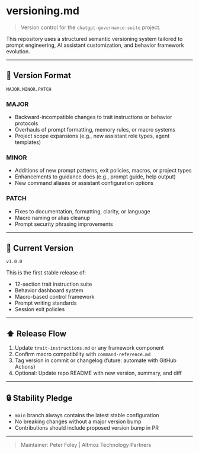 # versioning.md

> Version control for the `chatgpt-governance-suite` project.

This repository uses a structured semantic versioning system tailored to prompt engineering, AI assistant customization, and behavior framework evolution.

---

## 🔢 Version Format
```
MAJOR.MINOR.PATCH
```

### MAJOR
- Backward-incompatible changes to trait instructions or behavior protocols
- Overhauls of prompt formatting, memory rules, or macro systems
- Project scope expansions (e.g., new assistant role types, agent templates)

### MINOR
- Additions of new prompt patterns, exit policies, macros, or project types
- Enhancements to guidance docs (e.g., prompt guide, help output)
- New command aliases or assistant configuration options

### PATCH
- Fixes to documentation, formatting, clarity, or language
- Macro naming or alias cleanup
- Prompt security phrasing improvements

---

## 📁 Current Version
```
v1.0.0
```
This is the first stable release of:
- 12-section trait instruction suite
- Behavior dashboard system
- Macro-based control framework
- Prompt writing standards
- Session exit policies

---

## ⬆️ Release Flow
1. Update `trait-instructions.md` or any framework component
2. Confirm macro compatibility with `command-reference.md`
3. Tag version in commit or changelog (future: automate with GitHub Actions)
4. Optional: Update repo README with new version, summary, and diff

---

## 🔒 Stability Pledge
- `main` branch always contains the latest stable configuration
- No breaking changes without a major version bump
- Contributions should include proposed version bump in PR

---

> Maintainer: Peter Foley | Altmoz Technology Partners
